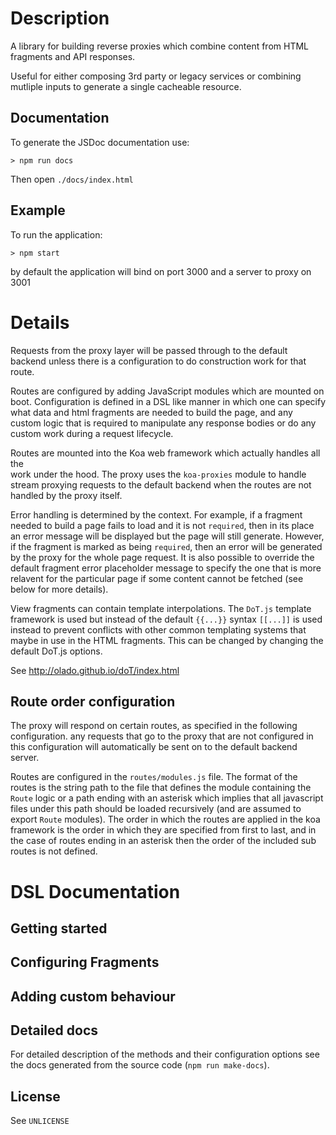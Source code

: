 Description
===========

A library for building reverse proxies which combine content from HTML fragments and API responses.

Useful for either composing 3rd party or legacy services or combining mutliple inputs
to generate a single cacheable resource.

Documentation
-------------

To generate the JSDoc documentation use:

`> npm run docs`

Then open `./docs/index.html`


Example
-------

To run the application:

`> npm start`

by default the application will bind on port 3000 and a server to proxy on 3001

Details
=======

Requests from the proxy layer will be passed through to the default backend 
unless there is a configuration to do construction work for that route.

Routes are configured by adding JavaScript modules which are mounted on boot. 
Configuration is defined in a DSL like manner in which one can specify what
data and html fragments are needed to build the page, and any custom logic that 
is required to manipulate any response bodies or do any custom work during a 
request lifecycle.

Routes are mounted into the Koa web framework which actually handles all the  
work under the hood. The proxy uses the `koa-proxies` module
to handle stream proxying requests to the default backend when the routes are 
not handled by the proxy itself.

Error handling is determined by the context. For example, if a fragment needed 
to build a page fails to load and it is not `required`, then in its place an 
error message will be displayed but the page will still generate. However, 
if the fragment is marked as being `required`, then an error will be generated 
by the proxy for the whole page request. It is also possible to override the 
default fragment error placeholder message to specify the one that is more
relavent for the particular page if some content cannot be fetched (see below 
for more details).

View fragments can contain template interpolations. The `DoT.js` template
framework is used but instead of the default `{{...}}` syntax `[[...]]` is used 
instead to prevent conflicts with other common templating systems that maybe in
use in the HTML fragments. This can be changed by changing the default DoT.js
options.

See http://olado.github.io/doT/index.html

Route order configuration
-------------------------

The proxy will respond on certain routes, as specified in the following configuration.
any requests that go to the proxy that are not configured in this configuration
will automatically be sent on to the default backend server.

Routes are configured in the `routes/modules.js` file. The format of the routes
is the string path to the file that defines the module containing the `Route` logic
or a path ending with an asterisk which implies that all javascript files under 
this path should be loaded recursively (and are assumed to export `Route` modules). 
The order in which the routes are applied in the koa framework is the order 
in which they are specified from first to last, and in the case of routes ending 
in an asterisk then the order of the included sub routes is not defined.

DSL Documentation
=================

Getting started
---------------

Configuring Fragments
---------------------

Adding custom behaviour
-----------------------

Detailed docs
-------------
For detailed description of the methods and their configuration options see the 
docs generated from the source code (`npm run make-docs`).

License
-------

See `UNLICENSE`